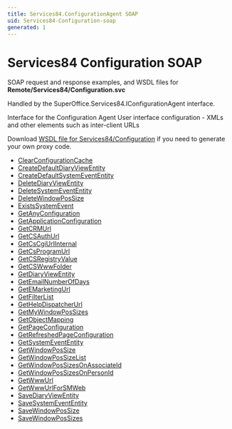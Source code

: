 ```yaml
---
title: Services84.ConfigurationAgent SOAP
uid: Services84-Configuration-soap
generated: 1
---
```


# Services84 Configuration SOAP

SOAP request and response examples, and WSDL files for **Remote/Services84/Configuration.svc**

Handled by the <see cref="T:SuperOffice.Services84.IConfigurationAgent">SuperOffice.Services84.IConfigurationAgent</see> interface.

Interface for the Configuration Agent
User interface configuration - XMLs and other elements such as inter-client URLs

Download [WSDL file for Services84/Configuration](../Services84-Configuration.md) if you need to generate your own proxy code.

* [ClearConfigurationCache](ClearConfigurationCache.md)
* [CreateDefaultDiaryViewEntity](CreateDefaultDiaryViewEntity.md)
* [CreateDefaultSystemEventEntity](CreateDefaultSystemEventEntity.md)
* [DeleteDiaryViewEntity](DeleteDiaryViewEntity.md)
* [DeleteSystemEventEntity](DeleteSystemEventEntity.md)
* [DeleteWindowPosSize](DeleteWindowPosSize.md)
* [ExistsSystemEvent](ExistsSystemEvent.md)
* [GetAnyConfiguration](GetAnyConfiguration.md)
* [GetApplicationConfiguration](GetApplicationConfiguration.md)
* [GetCRMUrl](GetCRMUrl.md)
* [GetCSAuthUrl](GetCSAuthUrl.md)
* [GetCsCgiUrlInternal](GetCsCgiUrlInternal.md)
* [GetCsProgramUrl](GetCsProgramUrl.md)
* [GetCSRegistryValue](GetCSRegistryValue.md)
* [GetCSWwwFolder](GetCSWwwFolder.md)
* [GetDiaryViewEntity](GetDiaryViewEntity.md)
* [GetEmailNumberOfDays](GetEmailNumberOfDays.md)
* [GetEMarketingUrl](GetEMarketingUrl.md)
* [GetFilterList](GetFilterList.md)
* [GetHelpDispatcherUrl](GetHelpDispatcherUrl.md)
* [GetMyWindowPosSizes](GetMyWindowPosSizes.md)
* [GetObjectMapping](GetObjectMapping.md)
* [GetPageConfiguration](GetPageConfiguration.md)
* [GetRefreshedPageConfiguration](GetRefreshedPageConfiguration.md)
* [GetSystemEventEntity](GetSystemEventEntity.md)
* [GetWindowPosSize](GetWindowPosSize.md)
* [GetWindowPosSizeList](GetWindowPosSizeList.md)
* [GetWindowPosSizesOnAssociateId](GetWindowPosSizesOnAssociateId.md)
* [GetWindowPosSizesOnPersonId](GetWindowPosSizesOnPersonId.md)
* [GetWwwUrl](GetWwwUrl.md)
* [GetWwwUrlForSMWeb](GetWwwUrlForSMWeb.md)
* [SaveDiaryViewEntity](SaveDiaryViewEntity.md)
* [SaveSystemEventEntity](SaveSystemEventEntity.md)
* [SaveWindowPosSize](SaveWindowPosSize.md)
* [SaveWindowPosSizes](SaveWindowPosSizes.md)


